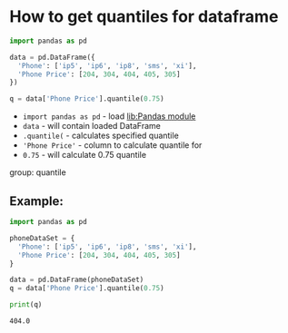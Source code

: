 # How to get quantiles for dataframe

```python
import pandas as pd

data = pd.DataFrame({
  'Phone': ['ip5', 'ip6', 'ip8', 'sms', 'xi'],
  'Phone Price': [204, 304, 404, 405, 305]
})

q = data['Phone Price'].quantile(0.75)
```

- `import pandas as pd` - load [lib:Pandas module](/python-pandas/how-to-install-pandas)
- `data` - will contain loaded DataFrame
- `.quantile(` - calculates specified quantile
- `'Phone Price'` - column to calculate quantile for
- `0.75` - will calculate 0.75 quantile

group: quantile

## Example: 
```python
import pandas as pd

phoneDataSet = {
  'Phone': ['ip5', 'ip6', 'ip8', 'sms', 'xi'],
  'Phone Price': [204, 304, 404, 405, 305]
}

data = pd.DataFrame(phoneDataSet)
q = data['Phone Price'].quantile(0.75)

print(q)
```
```
404.0

```

